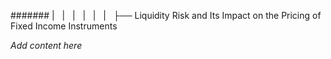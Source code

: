 ####### |   |   |   |   |   |   ├── Liquidity Risk and Its Impact on the Pricing of Fixed Income Instruments

*Add content here*